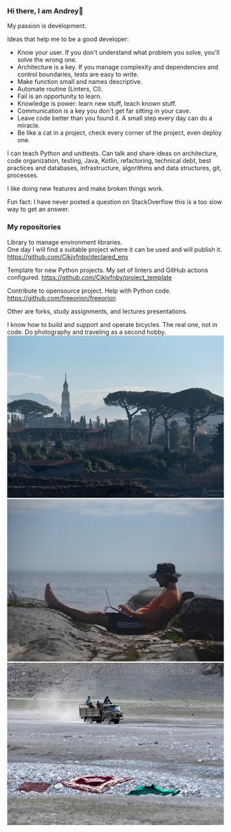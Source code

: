 ### Hi there, I am Andrey👋

My passion is development.

Ideas that help me to be a good developer:

- Know your user. If you don't understand what problem you solve, you'll solve the wrong one.
- Architecture is a key. If you manage complexity and dependencies and control boundaries, tests are easy to write.
- Make function small and names descriptive.
- Automate routine (Linters, CI).
- Fail is an opportunity to learn.
- Knowledge is power: learn new stuff, teach known stuff.
- Communication is a key you don't get far sitting in your cave.
- Leave code better than you found it. A small step every day can do a miracle.
- Be like a cat in a project, check every corner of the project, even deploy one.

I can teach Python and unittests. 
Can talk and share ideas on architecture, code organization, testing, Java, Kotlin,
refactoring, technical debt, best practices and databases, infrastructure, algorithms and data structures, git, processes.

I like doing new features and make broken things work.  

Fun fact: I have never posted a question on StackOverflow this is a too slow way to get an answer.

### My repositories
Library to manage environment libraries.  
One day I will find a suitable project where it can be used and will publish it. 
https://github.com/Cjkjvfnby/declared_env

Template for new Python projects. My set of linters and GitHub actions configured. 
https://github.com/Cjkjvfnby/project_template

Contribute to opensource project. Help with Python code. 
https://github.com/freeorion/freeorion

Other are forks, study assignments, and lectures presentations.

I know how to build and support and operate bicycles. The real one, not in code.
Do photography and traveling as a second hobby. 
![](img/pompeii.jpg)
![](img/working.jpg)
![](img/carpets.jpg)






